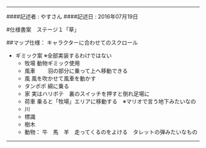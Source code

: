 ***
####記述者 : やすさん
####記述日 : 2016年07月19日

#仕様書案　ステージ１「草」

##マップ仕様： キャラクターに合わせてのスクロール

* ギミック案 ※全部実装するわけではない
	- 牧場		動物ギミック使用
	- 風車　　	羽の部分に乗って上へ移動できる
	- 風			風を吹かせて風車を動かす
	- タンポポ	綿に乗る
	- 家			実はハリボテ　裏のスイッチを押すと倒れ足場に
	- 荷車		乗ると「牧場」エリアに移動する　※マリオで言う地下みたいなの
	- 川
	- 標識
	- 樹木
	- 動物：		牛　馬　羊　走ってくるのをよける　タレットの弾みたいなもの
***